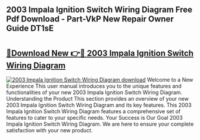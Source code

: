 ## 2003 Impala Ignition Switch Wiring Diagram Free Pdf Download - Part-VkP New Repair Owner Guide DT1sE

# <h2><a href="http://dfnyv1w.blite.top/?on=2003+Impala+Ignition+Switch+Wiring+Diagram">🔗Download New 👉🔴 2003 Impala Ignition Switch Wiring Diagram</a></h2>

[![2003 Impala Ignition Switch Wiring Diagram download](https://i.imgur.com/lujVjoI.png)](http://dfnyv1w.blite.top/?on=2003+Impala+Ignition+Switch+Wiring+Diagram)
Welcome to a New Experience This user manual introduces you to the unique features and functionalities of your new 2003 Impala Ignition Switch Wiring Diagram. Understanding the Product This section provides an overview of your new 2003 Impala Ignition Switch Wiring Diagram and its key features. This 2003 Impala Ignition Switch Wiring Diagram features a comprehensive set of features to cater to your specific needs. Your Success is Our Goal 2003 Impala Ignition Switch Wiring Diagram. We are here to ensure your complete satisfaction with your new product.
